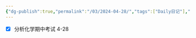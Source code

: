 ```yaml
---
{"dg-publish":true,"permalink":"/03/2024-04-28/","tags":["Daily日记"],"noteIcon":"","created":"2025-01-31T00:35","updated":"2025-07-01T13:38"}
---
```


- [x] 分析化学期中考试 4-28 